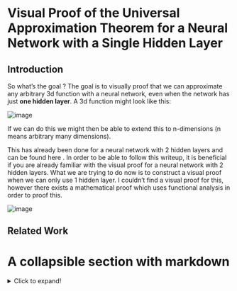 # Visual Proof of the Universal Approximation Theorem for a Neural Network with a Single Hidden Layer

## Introduction

So what’s the goal ? The goal is to visually proof that we can approximate any arbitrary 3d function with a neural network, even when the network has just **one hidden layer**. 
A 3d function might look like this:

![image](https://user-images.githubusercontent.com/16619270/125162666-84d12400-e189-11eb-84b4-f3bc596d7d4d.png)

If we can do this we might then be able to extend this to n-dimensions (n means arbitrary many dimensions).

This has already been done for a neural network with 2 hidden layers and can be found here .
In order to be able to follow this writeup, it is beneficial if you are already familiar with the visual proof for a neural network with 2 hidden layers.
What we are trying to do now is to construct a visual proof when we can only use 1 hidden layer.
I couldn’t find a visual proof for this, however there exists a mathematical proof which uses functional analysis in order to proof this. 

![image](https://user-images.githubusercontent.com/16619270/127114845-320115f2-5f65-4135-89e8-0f631dd13052.png)


## Related Work

# A collapsible section with markdown
<details>
  <summary>Click to expand!</summary>
  
  ## Heading
  1. A numbered
  2. list
     * With some
     * Sub bullets
</details>
